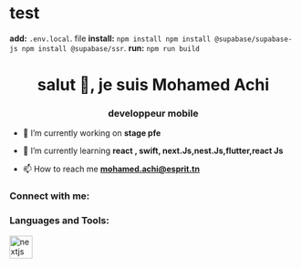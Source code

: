 # test
 
 **add:** `.env.local`. file
 **install:** `npm install npm install @supabase/supabase-js npm install @supabase/ssr`.
 **run:** `npm run build`
 <h1 align="center">salut 👋, je suis Mohamed Achi</h1>
<h3 align="center">developpeur mobile</h3>

- 🔭 I’m currently working on **stage pfe**

- 🌱 I’m currently learning **react , swift, next.Js,nest.Js,flutter,react Js**

- 📫 How to reach me **mohamed.achi@esprit.tn**

<h3 align="left">Connect with me:</h3>
<p align="left">
</p>

<h3 align="left">Languages and Tools:</h3>
<p align="left"> <a href="https://nextjs.org/" target="_blank" rel="noreferrer"> <img src="https://cdn.worldvectorlogo.com/logos/nextjs-2.svg" alt="nextjs" width="40" height="40"/> </a> </p>
